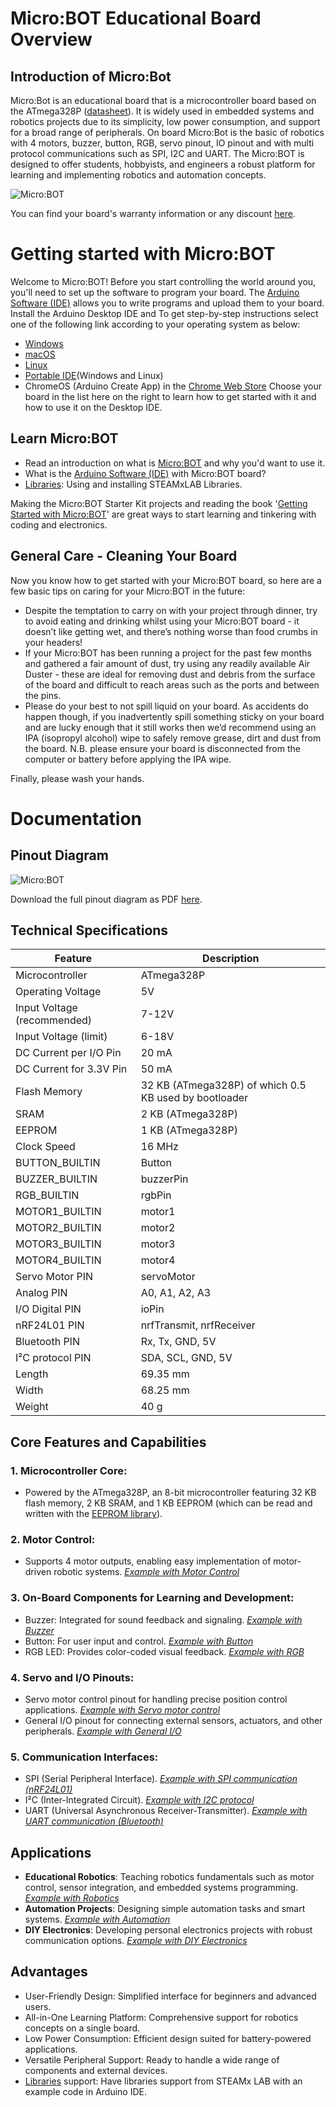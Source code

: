 # **Micro:BOT Educational Board Overview**

## Introduction of Micro:Bot
Micro:Bot is an educational board that is a microcontroller board based on the ATmega328P ([datasheet](https://github.com/thynavy/Micro-Bot)). It is widely used in embedded systems and robotics projects due to its simplicity, low power consumption, and support for a broad range of peripherals. On board Micro:Bot is the basic of robotics with 4 motors, buzzer, button, RGB, servo pinout, IO pinout and with multi protocol communications such as SPI, I2C and UART. The Micro:BOT is designed to offer students, hobbyists, and engineers a robust platform for learning and implementing robotics and automation concepts.

![Micro:BOT](https://github.com/thynavy/Micro-Bot/blob/main/Picture/Micro_BOT_1111.png)

You can find your board's warranty information or any discount [here](https://github.com/thynavy/Micro-Bot).

# **Getting started with Micro:BOT**
Welcome to Micro:BOT! Before you start controlling the world around you, you'll need to set up the software to program your board. The [Arduino Software (IDE)](https://www.arduino.cc/en/software) allows you to write programs and upload them to your board. Install the Arduino Desktop IDE and To get step-by-step instructions select one of the following link according to your operating system as below:
  - [Windows](https://docs.arduino.cc/software/ide-v2/tutorials/getting-started/ide-v2-downloading-and-installing/#windows)
  - [macOS](https://docs.arduino.cc/software/ide-v2/tutorials/getting-started/ide-v2-downloading-and-installing/#macos)
  - [Linux](https://docs.arduino.cc/software/ide-v2/tutorials/getting-started/ide-v2-downloading-and-installing/#linux)
  - [Portable IDE](https://docs.arduino.cc/software/ide-v1/tutorials/PortableIDE)(Windows and Linux)
  - ChromeOS (Arduino Create App) in the [Chrome Web Store](https://chromewebstore.google.com/detail/arduino-create/dcgicpihgkmccjigalccipmjlnjopdfe?pli=1)
Choose your board in the list here on the right to learn how to get started with it and how to use it on the Desktop IDE.

## Learn Micro:BOT
  - Read an introduction on what is [Micro:BOT](https://github.com/thynavy/Micro-Bot) and why you'd want to use it.
  - What is the [Arduino Software (IDE)](https://www.arduino.cc/en/software) with Micro:BOT board?
  - [Libraries](https://github.com/thynavy/Micro-Bot): Using and installing STEAMxLAB Libraries.

Making the Micro:BOT Starter Kit projects and reading the book '[Getting Started with Micro:BOT](https://github.com/thynavy/Micro-Bot)' are great ways to start learning and tinkering with coding and electronics.

## General Care - Cleaning Your Board
Now you know how to get started with your Micro:BOT board, so here are a few basic tips on caring for your Micro:BOT in the future:

  - Despite the temptation to carry on with your project through dinner, try to avoid eating and drinking whilst using your Micro:BOT board - it doesn’t like getting wet, and there’s nothing worse than food crumbs in your headers!
  - If your Micro:BOT has been running a project for the past few months and gathered a fair amount of dust, try using any readily available Air Duster - these are ideal for removing dust and debris from the surface of the board and difficult to reach areas such as the ports and between the pins.
  - Please do your best to not spill liquid on your board. As accidents do happen though, if you inadvertently spill something sticky on your board and are lucky enough that it still works then we’d recommend using an IPA (isopropyl alcohol) wipe to safely remove grease, dirt and dust from the board. N.B. please ensure your board is disconnected from the computer or battery before applying the IPA wipe.

Finally, please wash your hands.

# **Documentation**
## Pinout Diagram

![Micro:BOT](https://github.com/thynavy/Micro-Bot/blob/main/Picture/MicroBOT.drawio.png)

Download the full pinout diagram as PDF [here](https://github.com/thynavy/Micro-Bot).

## Technical Specifications

| **Feature**  | **Description**  |
|------------------|-----------------|
| Microcontroller    | ATmega328P    |
| Operating Voltage   | 5V   |
| Input Voltage (recommended)    | 7-12V   |
| Input Voltage (limit)   | 6-18V  |
| DC Current per I/O Pin    | 20 mA    |
| DC Current for 3.3V Pin   | 50 mA  |
| Flash Memory   | 32 KB (ATmega328P) of which 0.5 KB used by bootloader  |
| SRAM   | 2 KB (ATmega328P)  |
| EEPROM   | 1 KB (ATmega328P)   |
| Clock Speed   | 16 MHz  |
| BUTTON_BUILTIN  | Button  |
| BUZZER_BUILTIN  | buzzerPin  |
| RGB_BUILTIN  | rgbPin  |
| MOTOR1_BUILTIN  | motor1  |
| MOTOR2_BUILTIN  | motor2  |
| MOTOR3_BUILTIN  | motor3  |
| MOTOR4_BUILTIN  | motor4  |
| Servo Motor PIN  | servoMotor  |
| Analog PIN  | A0, A1, A2, A3  |
| I/O Digital PIN  | ioPin  |
| nRF24L01 PIN  | nrfTransmit, nrfReceiver  |
| Bluetooth PIN  | Rx, Tx, GND, 5V  |
| I²C protocol PIN  | SDA, SCL, GND, 5V   |
| Length   | 69.35 mm  |
| Width   | 68.25 mm  |
| Weight   | 40 g  |

## Core Features and Capabilities
### 1. Microcontroller Core:
  - Powered by the ATmega328P, an 8-bit microcontroller featuring 32 KB flash memory, 2 KB SRAM, and 1 KB EEPROM (which can be read and written with the [EEPROM library](https://docs.arduino.cc/learn/built-in-libraries/eeprom/)).
### 2. Motor Control:
  - Supports 4 motor outputs, enabling easy implementation of motor-driven robotic systems. [_Example with Motor Control_](https://github.com/thynavy/Micro-Bot)
### 3. On-Board Components for Learning and Development:
  - Buzzer: Integrated for sound feedback and signaling. [_Example with Buzzer_](https://github.com/thynavy/Micro-Bot)
  - Button: For user input and control. [_Example with Button_](https://github.com/thynavy/Micro-Bot)
  - RGB LED: Provides color-coded visual feedback. [_Example with RGB_](https://github.com/thynavy/Micro-Bot)
### 4. Servo and I/O Pinouts:
  - Servo motor control pinout for handling precise position control applications. [_Example with Servo motor control_](https://github.com/thynavy/Micro-Bot)
  - General I/O pinout for connecting external sensors, actuators, and other peripherals. [_Example with General I/O_](https://github.com/thynavy/Micro-Bot)
### 5. Communication Interfaces:
  - SPI (Serial Peripheral Interface). [_Example with SPI communication (nRF24L01)_](https://github.com/thynavy/Micro-Bot)
  - I²C (Inter-Integrated Circuit). [_Example with I2C protocol_](https://github.com/thynavy/Micro-Bot)
  - UART (Universal Asynchronous Receiver-Transmitter). [_Example with UART communication (Bluetooth)_](https://github.com/thynavy/Micro-Bot)

## Applications
  - **Educational Robotics**: Teaching robotics fundamentals such as motor control, sensor integration, and embedded systems programming. [_Example with Robotics_](https://github.com/thynavy/Micro-Bot)
  - **Automation Projects**: Designing simple automation tasks and smart systems. [_Example with Automation_](https://github.com/thynavy/Micro-Bot)
  - **DIY Electronics**: Developing personal electronics projects with robust communication options. [_Example with DIY Electronics_](https://github.com/thynavy/Micro-Bot)

## Advantages
  - User-Friendly Design: Simplified interface for beginners and advanced users.
  - All-in-One Learning Platform: Comprehensive support for robotics concepts on a single board.
  - Low Power Consumption: Efficient design suited for battery-powered applications.
  - Versatile Peripheral Support: Ready to handle a wide range of components and external devices.
  - [Libraries](https://github.com/thynavy/Micro-Bot) support: Have libraries support from STEAMx LAB with an example code in Arduino IDE.
